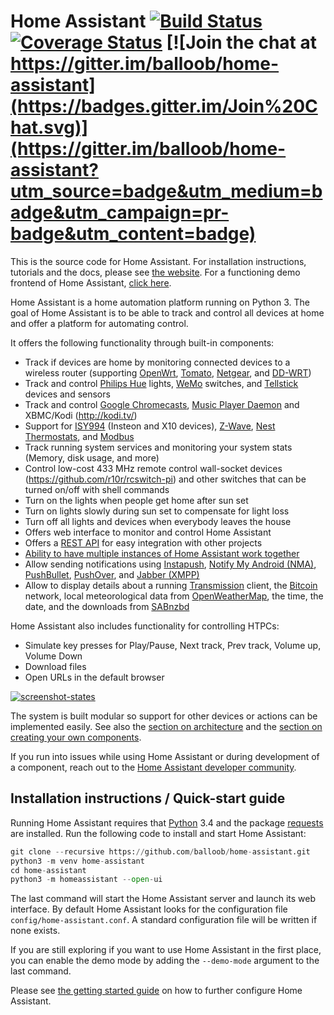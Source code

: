 # Home Assistant [![Build Status](https://travis-ci.org/balloob/home-assistant.svg?branch=master)](https://travis-ci.org/balloob/home-assistant) [![Coverage Status](https://img.shields.io/coveralls/balloob/home-assistant.svg)](https://coveralls.io/r/balloob/home-assistant?branch=master) [![Join the chat at https://gitter.im/balloob/home-assistant](https://badges.gitter.im/Join%20Chat.svg)](https://gitter.im/balloob/home-assistant?utm_source=badge&utm_medium=badge&utm_campaign=pr-badge&utm_content=badge)

This is the source code for Home Assistant. For installation instructions, tutorials and the docs, please see [the website](https://home-assistant.io). For a functioning demo frontend of Home Assistant, [click here](https://home-assistant.io/demo/).

Home Assistant is a home automation platform running on Python 3. The goal of Home Assistant is to be able to track and control all devices at home and offer a platform for automating control.

It offers the following functionality through built-in components:

 * Track if devices are home by monitoring connected devices to a wireless router (supporting [OpenWrt](https://openwrt.org/), [Tomato](http://www.polarcloud.com/tomato), [Netgear](http://netgear.com), and [DD-WRT](http://www.dd-wrt.com/site/index))
 * Track and control [Philips Hue](http://meethue.com) lights, [WeMo](http://www.belkin.com/us/Products/home-automation/c/wemo-home-automation/) switches, and [Tellstick](http://www.telldus.se/products/tellstick) devices and sensors
 * Track and control [Google Chromecasts](http://www.google.com/intl/en/chrome/devices/chromecast), [Music Player Daemon](http://www.musicpd.org/) and XBMC/Kodi (http://kodi.tv/)
 * Support for [ISY994](https://www.universal-devices.com/residential/isy994i-series/) (Insteon and X10 devices), [Z-Wave](http://www.z-wave.com/), [Nest Thermostats](https://nest.com/), and [Modbus](http://www.modbus.org/)
 * Track running system services and monitoring your system stats (Memory, disk usage, and more)
 * Control low-cost 433 MHz remote control wall-socket devices (https://github.com/r10r/rcswitch-pi) and other switches that can be turned on/off with shell commands
 * Turn on the lights when people get home after sun set
 * Turn on lights slowly during sun set to compensate for light loss
 * Turn off all lights and devices when everybody leaves the house
 * Offers web interface to monitor and control Home Assistant
 * Offers a [REST API](https://home-assistant.io/developers/api.html) for easy integration with other projects
 * [Ability to have multiple instances of Home Assistant work together](https://home-assistant.io/developers/architecture.html)
 * Allow sending notifications using [Instapush](https://instapush.im), [Notify My Android (NMA)](http://www.notifymyandroid.com/), [PushBullet](https://www.pushbullet.com/), [PushOver](https://pushover.net/), and [Jabber (XMPP)](http://xmpp.org)
 * Allow to display details about a running [Transmission](http://www.transmissionbt.com/) client, the [Bitcoin](https://bitcoin.org) network, local meteorological data from [OpenWeatherMap](http://openweathermap.org/), the time, the date, and the downloads from [SABnzbd](http://sabnzbd.org)

Home Assistant also includes functionality for controlling HTPCs:

 * Simulate key presses for Play/Pause, Next track, Prev track, Volume up, Volume Down
 * Download files
 * Open URLs in the default browser

[![screenshot-states](https://raw.github.com/balloob/home-assistant/master/docs/screenshots.png)](https://home-assistant.io/demo/)

The system is built modular so support for other devices or actions can be implemented easily. See also the [section on architecture](https://home-assistant.io/developers/architecture.html) and the [section on creating your own components](https://home-assistant.io/developers/creating_components.html).

If you run into issues while using Home Assistant or during development of a component, reach out to the [Home Assistant developer community](https://groups.google.com/forum/#!forum/home-assistant-dev).

## Installation instructions / Quick-start guide

Running Home Assistant requires that [Python](https://www.python.org/) 3.4 and the package [requests](http://docs.python-requests.org/en/latest/) are installed. Run the following code to install and start Home Assistant:

```python
git clone --recursive https://github.com/balloob/home-assistant.git
python3 -m venv home-assistant
cd home-assistant
python3 -m homeassistant --open-ui
```

The last command will start the Home Assistant server and launch its web interface. By default Home Assistant looks for the configuration file `config/home-assistant.conf`. A standard configuration file will be written if none exists.

If you are still exploring if you want to use Home Assistant in the first place, you can enable the demo mode by adding the `--demo-mode` argument to the last command.

Please see [the getting started guide](https://home-assistant.io/getting-started/) on how to further configure Home Assistant.
